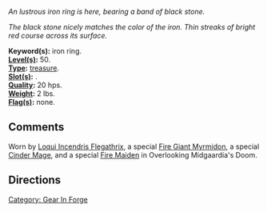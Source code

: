 *An lustrous iron ring is here, bearing a band of black stone.*

*The black stone nicely matches the color of the iron. Thin streaks of
bright red course across its surface.*

**Keyword(s):** iron ring.  
**[Level(s)](Object_Level.md "wikilink"):** 50.  
**[Type](:Category:_Object_Types.md "wikilink"):**
[treasure](:Category:_Treasure.md "wikilink").  
**[Slot(s)](Object_Slots.md "wikilink"):** .  
**[Quality](Object_Quality.md "wikilink"):** 20 hps.  
**[Weight](Object_Weight.md "wikilink"):** 2 lbs.  
**[Flag(s)](:Category:_Object_Flags.md "wikilink"):** none.  

## Comments

Worn by [Loqui Incendris
Flegathrix](Loqui_Incendris_Flegathrix "wikilink"), a special [Fire
Giant Myrmidon](Fire_Giant_Myrmidon "wikilink"), a special [Cinder
Mage](Cinder_Mage "wikilink"), and a special [Fire
Maiden](Fire_Maiden "wikilink") in Overlooking Midgaardia's Doom.

## Directions

[Category: Gear In Forge](Category:_Gear_In_Forge "wikilink")

